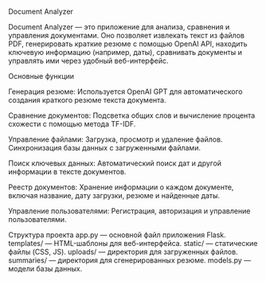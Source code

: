 
Document Analyzer

Document Analyzer — это приложение для анализа, сравнения и управления документами. Оно позволяет извлекать текст из файлов PDF, генерировать краткие резюме с помощью OpenAI API, находить ключевую информацию (например, даты), сравнивать документы и управлять ими через удобный веб-интерфейс.

Основные функции

Генерация резюме:
Используется OpenAI GPT для автоматического создания краткого резюме текста документа.

Сравнение документов:
Подсветка общих слов и вычисление процента схожести с помощью метода TF-IDF.

Управление файлами:
Загрузка, просмотр и удаление файлов.
Синхронизация базы данных с загруженными файлами.

Поиск ключевых данных:
Автоматический поиск дат и другой информации в тексте документов.

Реестр документов:
Хранение информации о каждом документе, включая название, дату загрузки, резюме и найденные даты.

Управление пользователями:
Регистрация, авторизация и управление пользователями.

Структура проекта
app.py — основной файл приложения Flask.
templates/ — HTML-шаблоны для веб-интерфейса.
static/ — статические файлы (CSS, JS).
uploads/ — директория для загруженных файлов.
summaries/ — директория для сгенерированных резюме.
models.py — модели базы данных.

